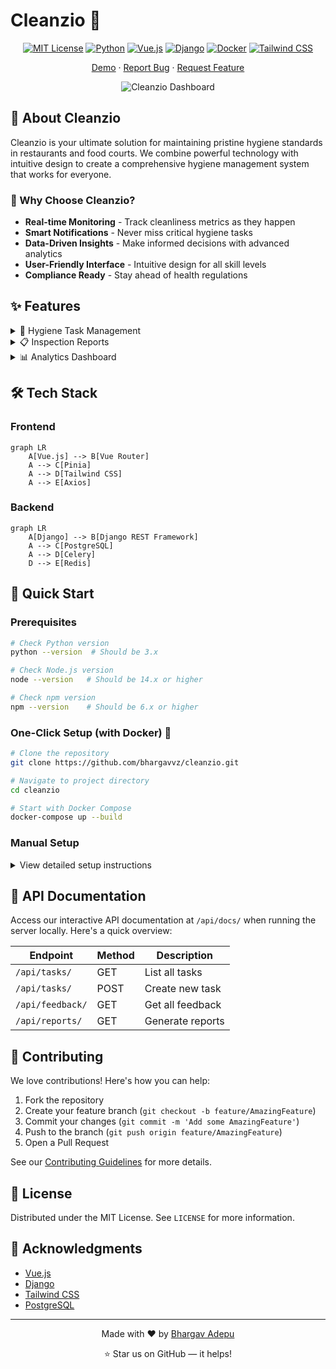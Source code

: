 # Cleanzio 🌿 

<div align="center">

[![MIT License](https://img.shields.io/badge/License-MIT-green.svg)](https://choosealicense.com/licenses/mit/)
[![Python](https://img.shields.io/badge/python-3.x-blue.svg)](https://www.python.org/downloads/)
[![Vue.js](https://img.shields.io/badge/vuejs-%2335495e.svg?style=flat&logo=vuedotjs&logoColor=%234FC08D)](https://vuejs.org/)
[![Django](https://img.shields.io/badge/django-%23092E20.svg?style=flat&logo=django&logoColor=white)](https://www.djangoproject.com/)
[![Docker](https://img.shields.io/badge/docker-%230db7ed.svg?style=flat&logo=docker&logoColor=white)](https://www.docker.com/)
[![Tailwind CSS](https://img.shields.io/badge/tailwindcss-%2338B2AC.svg?style=flat&logo=tailwind-css&logoColor=white)](https://tailwindcss.com/)

[Demo](https://your-demo-link.com) · [Report Bug](https://github.com/yourusername/cleanzio/issues) · [Request Feature](https://github.com/yourusername/cleanzio/issues)

![Cleanzio Dashboard](https://via.placeholder.com/800x400?text=Cleanzio+Dashboard)

</div>

## 🌟 About Cleanzio

Cleanzio is your ultimate solution for maintaining pristine hygiene standards in restaurants and food courts. We combine powerful technology with intuitive design to create a comprehensive hygiene management system that works for everyone.

### 🎯 Why Choose Cleanzio?

- **Real-time Monitoring** - Track cleanliness metrics as they happen
- **Smart Notifications** - Never miss critical hygiene tasks
- **Data-Driven Insights** - Make informed decisions with advanced analytics
- **User-Friendly Interface** - Intuitive design for all skill levels
- **Compliance Ready** - Stay ahead of health regulations

## ✨ Features

<details>
<summary>🧹 Hygiene Task Management</summary>
<br>
- Create and assign tasks with deadlines
- Track completion status in real-time
- Set recurring tasks for routine maintenance
- Priority-based task organization
</details>

<details>
<summary>📋 Inspection Reports</summary>
<br>
- Customizable inspection templates
- Photo documentation support
- Digital signature capability
- Automated report generation
</details>

<details>
<summary>📊 Analytics Dashboard</summary>
<br>
- Real-time hygiene metrics
- Customizable KPI tracking
- Trend analysis and forecasting
- Export capabilities for reporting
</details>

## 🛠️ Tech Stack

### Frontend
```mermaid
graph LR
    A[Vue.js] --> B[Vue Router]
    A --> C[Pinia]
    A --> D[Tailwind CSS]
    A --> E[Axios]
```

### Backend
```mermaid
graph LR
    A[Django] --> B[Django REST Framework]
    A --> C[PostgreSQL]
    A --> D[Celery]
    D --> E[Redis]
```

## 🚀 Quick Start

### Prerequisites

```bash
# Check Python version
python --version  # Should be 3.x

# Check Node.js version
node --version   # Should be 14.x or higher

# Check npm version
npm --version    # Should be 6.x or higher
```

### One-Click Setup (with Docker) 🐳

```bash
# Clone the repository
git clone https://github.com/bhargavvz/cleanzio.git

# Navigate to project directory
cd cleanzio

# Start with Docker Compose
docker-compose up --build
```

### Manual Setup

<details>
<summary>View detailed setup instructions</summary>

#### Backend Setup
```bash
# Navigate to backend directory
cd backend

# Create virtual environment
python -m venv venv
source venv/bin/activate  # On Windows: venv\Scripts\activate

# Install dependencies
pip install -r requirements.txt

# Run migrations
python manage.py migrate

# Start server
python manage.py runserver
```

#### Frontend Setup
```bash
# Navigate to frontend directory
cd frontend

# Install dependencies
npm install

# Start development server
npm run serve
```
</details>

## 📝 API Documentation

Access our interactive API documentation at `/api/docs/` when running the server locally. Here's a quick overview:

| Endpoint | Method | Description |
|----------|--------|-------------|
| `/api/tasks/` | GET | List all tasks |
| `/api/tasks/` | POST | Create new task |
| `/api/feedback/` | GET | Get all feedback |
| `/api/reports/` | GET | Generate reports |

## 🤝 Contributing

We love contributions! Here's how you can help:

1. Fork the repository
2. Create your feature branch (`git checkout -b feature/AmazingFeature`)
3. Commit your changes (`git commit -m 'Add some AmazingFeature'`)
4. Push to the branch (`git push origin feature/AmazingFeature`)
5. Open a Pull Request

See our [Contributing Guidelines](CONTRIBUTING.md) for more details.

## 📜 License

Distributed under the MIT License. See `LICENSE` for more information.

## 🙏 Acknowledgments

- [Vue.js](https://vuejs.org/)
- [Django](https://www.djangoproject.com/)
- [Tailwind CSS](https://tailwindcss.com/)
- [PostgreSQL](https://www.postgresql.org/)

---

<div align="center">

Made with ❤️ by [Bhargav Adepu](https://github.com/bhargavvz)

⭐️ Star us on GitHub — it helps!

</div>
